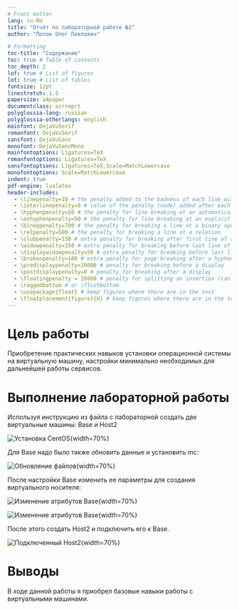 ```yaml
---
# Front matter
lang: ru-RU
title: "Отчёт по лабораторной работе №1"
author: "Попов Олег Павлович"

# Formatting
toc-title: "Содержание"
toc: true # Table of contents
toc_depth: 2
lof: true # List of figures
lot: true # List of tables
fontsize: 12pt
linestretch: 1.5
papersize: a4paper
documentclass: scrreprt
polyglossia-lang: russian
polyglossia-otherlangs: english
mainfont: DejaVuSerif
romanfont: DejaVuSerif
sansfont: DejaVuSans
monofont: DejaVuSansMono
mainfontoptions: Ligatures=TeX
romanfontoptions: Ligatures=TeX
sansfontoptions: Ligatures=TeX,Scale=MatchLowercase
monofontoptions: Scale=MatchLowercase
indent: true
pdf-engine: lualatex
header-includes:
  - \linepenalty=10 # the penalty added to the badness of each line within a paragraph (no associated penalty node) Increasing the value makes tex try to have fewer lines in the paragraph.
  - \interlinepenalty=0 # value of the penalty (node) added after each line of a paragraph.
  - \hyphenpenalty=50 # the penalty for line breaking at an automatically inserted hyphen
  - \exhyphenpenalty=50 # the penalty for line breaking at an explicit hyphen
  - \binoppenalty=700 # the penalty for breaking a line at a binary operator
  - \relpenalty=500 # the penalty for breaking a line at a relation
  - \clubpenalty=150 # extra penalty for breaking after first line of a paragraph
  - \widowpenalty=150 # extra penalty for breaking before last line of a paragraph
  - \displaywidowpenalty=50 # extra penalty for breaking before last line before a display math
  - \brokenpenalty=100 # extra penalty for page breaking after a hyphenated line
  - \predisplaypenalty=10000 # penalty for breaking before a display
  - \postdisplaypenalty=0 # penalty for breaking after a display
  - \floatingpenalty = 20000 # penalty for splitting an insertion (can only be split footnote in standard LaTeX)
  - \raggedbottom # or \flushbottom
  - \usepackage{float} # keep figures where there are in the text
  - \floatplacement{figure}{H} # keep figures where there are in the text
---
```


# Цель работы

Приобретение практических навыков установки операционной системы на
виртуальную машину, настройки минимально необходимых для дальнейшей
работы сервисов.

# Выполнение лабораторной работы

Используя инструкцию из файла с лабораторной создать две виртуальные машины:
Base и Host2

![Установка CentOS](image/centos.png){width=70%}

Для Base надо было также обновить данные и установить mc:

![Обновление файлов](image/update.png){width=70%}

После настройки Base изменить ее параметры для создания виртуального носителя:

![Изменение атрибутов Base](image/base1.png){width=70%}

![Изменение атрибутов Base](image/base2.png){width=70%}

После этого создать Host2 и подключить его к Base.

![Подключенный Host2](image/host.png){width=70%}

# Выводы

В ходе данной работы я приобрел базовые навыки работы с виртуальными
машинами.
